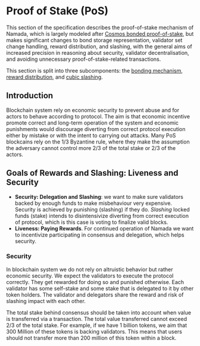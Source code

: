 # Proof of Stake (PoS)

This section of the specification describes the proof-of-stake mechanism of Namada, which is largely modeled after [Cosmos bonded proof-of-stake](https://github.com/cosmos/cosmos-sdk/blob/master/x/staking/spec/README.md), but makes significant changes to bond storage representation, validator set change handling, reward distribution, and slashing, with the general aims of increased precision in reasoning about security, validator decentralisation, and avoiding unnecessary proof-of-stake-related transactions.

This section is split into three subcomponents: the [bonding mechanism](./proof-of-stake/bonding-mechanism.md), [reward distribution](./proof-of-stake/reward-distribution.md), and [cubic slashing](./proof-of-stake/cubic-slashing.md).

## Introduction

Blockchain system rely on economic security to prevent abuse and for actors to behave according to protocol. The aim is that economic incentive promote correct and long-term operation of the system and economic punishments would discourage diverting from correct protocol execution either by mistake or with the intent to carrying out attacks. Many PoS blockcains rely on the 1/3 Byzantine rule, where they make the assumption the adversary cannot control more 2/3 of the total stake or 2/3 of the actors. 

## Goals of Rewards and Slashing: Liveness and Security

* **Security: Delegation and Slashing**: we want to make sure  validators backed by enough funds to make misbehaviour very expensive. Security is achieved by punishing (slashing) if they do. *Slashing* locked funds (stake) intends to disintensivize diverting from correct execution of protocol, which is this case is voting to finalize valid blocks. 
* **Liveness: Paying Rewards**. For continued operation of Namada we want to incentivize participating in consensus and delegation, which helps security.

### Security 

In blockchain system we do not rely on altruistic behavior but rather economic security. We expect the validators to execute the protocol correctly. They get rewarded for doing so and punished otherwise. Each validator has some self-stake and some stake that is delegated to it by other token holders. The validator and delegators share the reward and risk of slashing impact with each other. 

The total stake behind consensus should be taken into account when value is transferred via a transaction. The total value transferred cannot exceed 2/3 of the total stake. For example, if we have 1 billion tokens, we aim that 300 Million of these tokens is backing validators. This means that users should not transfer more than 200 million of this token within a block. 
